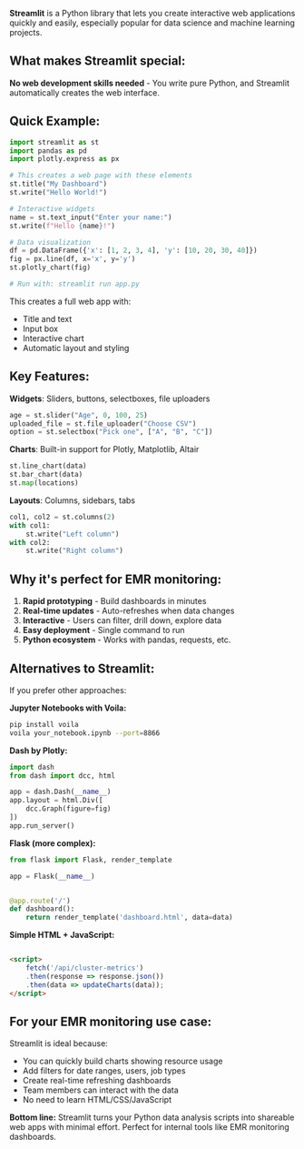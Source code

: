 **Streamlit** is a Python library that lets you create interactive web applications quickly and easily, especially
popular for data science and machine learning projects.

## What makes Streamlit special:

**No web development skills needed** - You write pure Python, and Streamlit automatically creates the web interface.

## Quick Example:

```python
import streamlit as st
import pandas as pd
import plotly.express as px

# This creates a web page with these elements
st.title("My Dashboard")
st.write("Hello World!")

# Interactive widgets
name = st.text_input("Enter your name:")
st.write(f"Hello {name}!")

# Data visualization
df = pd.DataFrame({'x': [1, 2, 3, 4], 'y': [10, 20, 30, 40]})
fig = px.line(df, x='x', y='y')
st.plotly_chart(fig)

# Run with: streamlit run app.py
```

This creates a full web app with:

- Title and text
- Input box
- Interactive chart
- Automatic layout and styling

## Key Features:

**Widgets**: Sliders, buttons, selectboxes, file uploaders

```python
age = st.slider("Age", 0, 100, 25)
uploaded_file = st.file_uploader("Choose CSV")
option = st.selectbox("Pick one", ["A", "B", "C"])
```

**Charts**: Built-in support for Plotly, Matplotlib, Altair

```python
st.line_chart(data)
st.bar_chart(data)
st.map(locations)
```

**Layouts**: Columns, sidebars, tabs

```python
col1, col2 = st.columns(2)
with col1:
    st.write("Left column")
with col2:
    st.write("Right column")
```

## Why it's perfect for EMR monitoring:

1. **Rapid prototyping** - Build dashboards in minutes
2. **Real-time updates** - Auto-refreshes when data changes
3. **Interactive** - Users can filter, drill down, explore data
4. **Easy deployment** - Single command to run
5. **Python ecosystem** - Works with pandas, requests, etc.

## Alternatives to Streamlit:

If you prefer other approaches:

**Jupyter Notebooks with Voila:**

```bash
pip install voila
voila your_notebook.ipynb --port=8866
```

**Dash by Plotly:**

```python
import dash
from dash import dcc, html

app = dash.Dash(__name__)
app.layout = html.Div([
    dcc.Graph(figure=fig)
])
app.run_server()
```

**Flask (more complex):**

```python
from flask import Flask, render_template

app = Flask(__name__)


@app.route('/')
def dashboard():
    return render_template('dashboard.html', data=data)
```

**Simple HTML + JavaScript:**

```html

<script>
    fetch('/api/cluster-metrics')
    .then(response => response.json())
    .then(data => updateCharts(data));
</script>
```

## For your EMR monitoring use case:

Streamlit is ideal because:

- You can quickly build charts showing resource usage
- Add filters for date ranges, users, job types
- Create real-time refreshing dashboards
- Team members can interact with the data
- No need to learn HTML/CSS/JavaScript

**Bottom line:** Streamlit turns your Python data analysis scripts into shareable web apps with minimal effort. Perfect
for internal tools like EMR monitoring dashboards.